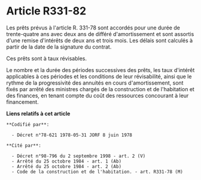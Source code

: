 # Article R331-82

Les prêts prévus à l'article R. 331-78 sont accordés pour une durée de trente-quatre ans avec deux ans de différé
d'amortissement et sont assortis d'une remise d'intérêts de deux ans et trois mois. Les délais sont calculés à partir de la
date de la signature du contrat.

Ces prêts sont à taux révisables.

Le nombre et la durée des périodes successives des prêts, les taux d'intérêt applicables à ces périodes et les conditions de
leur révisabilité, ainsi que le rythme de la progressivité des annuités en cours d'amortissement, sont fixés par arrêté des
ministres chargés de la construction et de l'habitation et des finances, en tenant compte du coût des ressources concourant à
leur financement.

**Liens relatifs à cet article**

	**Codifié par**:

	  - Décret n°78-621 1978-05-31 JORF 8 juin 1978

	**Cité par**:

	  - Décret n°98-796 du 2 septembre 1998 - art. 2 (V)
	  - Arrêté du 25 octobre 1984 - art. 1 (Ab)
	  - Arrêté du 25 octobre 1984 - art. 2 (Ab)
	  - Code de la construction et de l'habitation. - art. R331-78 (M)

